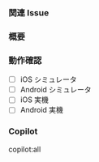 <!-- 例えば #100 と書くと Issue 100 へのリンクになります -->
### 関連 Issue


### 概要


<!-- 全て埋める必要はありません. 開発時に使ったものにチェック入れてください. -->
### 動作確認

- [ ] iOS シミュレータ
- [ ] Android シミュレータ
- [ ] iOS 実機
- [ ] Android 実機

### Copilot

copilot:all
